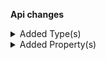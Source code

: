 **Api changes**

<details>
<summary>Added Type(s)</summary>

- added type `RecurringOrderExpiresAtSetMessage`
- added type `RecurringOrderExpiresAtSetMessagePayload`
- added type `RecurringOrderSetExpiresAtAction`
</details>


<details>
<summary>Added Property(s)</summary>

- added property `expiresAt` to type `RecurringOrderDraft`
</details>

